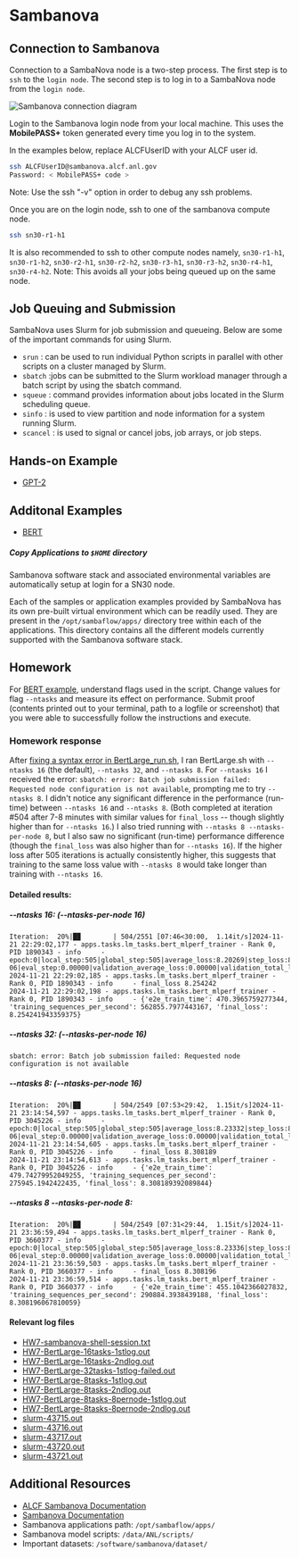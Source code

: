 # Sambanova

## Connection to Sambanova 

Connection to a SambaNova node is a two-step process. The first step is to `ssh` to the `login node`. The second step is to log in to a SambaNova node from the `login node`.

![Sambanova connection diagram](./sambanova_login.jpg)

Login to the Sambanova login node from your local machine.  This uses the **MobilePASS+** token generated every time you log in to the system. 

In the examples below, replace ALCFUserID with your ALCF user id.
```bash
ssh ALCFUserID@sambanova.alcf.anl.gov
Password: < MobilePASS+ code >
```

Note: Use the ssh "-v" option in order to debug any ssh problems.

Once you are on the login node, ssh to one of the sambanova compute node.
```bash
ssh sn30-r1-h1       
```

It is also recommended to ssh to other compute nodes namely, `sn30-r1-h1`, `sn30-r1-h2`, `sn30-r2-h1`, `sn30-r2-h2`, `sn30-r3-h1`, `sn30-r3-h2`, `sn30-r4-h1`, `sn30-r4-h2`. Note: This avoids all your jobs being queued up on the same node.  

## Job Queuing and Submission

SambaNova uses Slurm for job submission and queueing. Below are some of the important commands for using Slurm.

* `srun` : can be used to run individual Python scripts in parallel with other scripts on a cluster managed by Slurm.
* `sbatch` :jobs can be submitted to the Slurm workload manager through a batch script by using the sbatch command.
* `squeue` : command provides information about jobs located in the Slurm scheduling queue.
* `sinfo` : is used to view partition and node information for a system running Slurm.
* `scancel` : is used to signal or cancel jobs, job arrays, or job steps.

## Hands-on Example

* [GPT-2](./gpt.md)

## Additonal Examples

* [BERT](./bert/bert.md)

##### Copy Applications to `$HOME` directory

Sambanova software stack and associated environmental variables are automatically setup at login for a SN30 node. 

Each of the samples or application examples provided by SambaNova has its own pre-built virtual environment which can be readily used. They are present in the `/opt/sambaflow/apps/` directory tree within each of the applications. This directory contains all the different models currently supported with the Sambanova software stack.

<!---
Copy them to your `$HOME` directory
```bash
cp -r /opt/sambaflow/apps/ ~
```
--->

## Homework

For [BERT example](./bert/), understand flags used in the script. Change values for flag `--ntasks` and measure its effect on performance. Submit proof (contents printed out to your terminal, path to a logfile or screenshot) that you were able to successfully follow the instructions and execute.

### Homework response

After [fixing a syntax error in BertLarge_run.sh](https://github.com/tstabrawa/ai-science-training-series/commit/60cbe5d533e939efb611740d9f1154e686e3ea38), I ran BertLarge.sh with `--ntasks 16` (the default), `--ntasks 32`, and `--ntasks 8`.  For `--ntasks 16` I received the error: `sbatch: error: Batch job submission failed: Requested node configuration is not available`, prompting me to try `--ntasks 8`.  I didn't notice any significant difference in the performance (run-time) between `--ntasks 16` and `--ntasks 8`.  (Both completed at iteration #504 after 7-8 minutes with similar values for `final_loss` -- though slightly higher than for `--ntasks 16`.)  I also tried running with `--ntasks 8 --ntasks-per-node 8`, but I also saw no significant (run-time) performance difference (though the `final_loss` was also higher than for `--ntasks 16`).  If the higher loss after 505 iterations is actually consistently higher, this suggests that training to the same loss value with `--ntasks 8` would take longer than training with `--ntasks 16`.

#### Detailed results:

##### --ntasks 16: (--ntasks-per-node 16)

```
Iteration:  20%|█▉        | 504/2551 [07:46<30:00,  1.14it/s]2024-11-21 22:29:02,177 - apps.tasks.lm_tasks.bert_mlperf_trainer - Rank 0, PID 1890343 - info     - epoch:0|local_step:505|global_step:505|average_loss:8.20269|step_loss:8.20269|step_ns_loss:0.59640|step_mlm_loss:7.60629|learning_rate:7.06e-06|eval_step:0.00000|validation_average_loss:0.00000|validation_total_loss:0.00000|validation_mlm_loss:0.00000|validation_ns_loss:0.00000
2024-11-21 22:29:02,185 - apps.tasks.lm_tasks.bert_mlperf_trainer - Rank 0, PID 1890343 - info     - final_loss 8.254242
2024-11-21 22:29:02,198 - apps.tasks.lm_tasks.bert_mlperf_trainer - Rank 0, PID 1890343 - info     - {'e2e_train_time': 470.3965759277344, 'training_sequences_per_second': 562855.7977443167, 'final_loss': 8.254241943359375}
```

##### --ntasks 32: (--ntasks-per-node 16)

```
sbatch: error: Batch job submission failed: Requested node configuration is not available
```

##### --ntasks 8: (--ntasks-per-node 16)

```
Iteration:  20%|█▉        | 504/2549 [07:53<29:42,  1.15it/s]2024-11-21 23:14:54,597 - apps.tasks.lm_tasks.bert_mlperf_trainer - Rank 0, PID 3045226 - info     - epoch:0|local_step:505|global_step:505|average_loss:8.23332|step_loss:8.23332|step_ns_loss:0.60576|step_mlm_loss:7.62756|learning_rate:7.06e-06|eval_step:0.00000|validation_average_loss:0.00000|validation_total_loss:0.00000|validation_mlm_loss:0.00000|validation_ns_loss:0.00000
2024-11-21 23:14:54,605 - apps.tasks.lm_tasks.bert_mlperf_trainer - Rank 0, PID 3045226 - info     - final_loss 8.308189
2024-11-21 23:14:54,613 - apps.tasks.lm_tasks.bert_mlperf_trainer - Rank 0, PID 3045226 - info     - {'e2e_train_time': 479.74279952049255, 'training_sequences_per_second': 275945.1942422435, 'final_loss': 8.308189392089844}
```

##### --ntasks 8 --ntasks-per-node 8:

```
Iteration:  20%|█▉        | 504/2549 [07:31<29:44,  1.15it/s]2024-11-21 23:36:59,494 - apps.tasks.lm_tasks.bert_mlperf_trainer - Rank 0, PID 3660377 - info     - epoch:0|local_step:505|global_step:505|average_loss:8.23336|step_loss:8.23336|step_ns_loss:0.60619|step_mlm_loss:7.62718|learning_rate:7.06e-06|eval_step:0.00000|validation_average_loss:0.00000|validation_total_loss:0.00000|validation_mlm_loss:0.00000|validation_ns_loss:0.00000
2024-11-21 23:36:59,503 - apps.tasks.lm_tasks.bert_mlperf_trainer - Rank 0, PID 3660377 - info     - final_loss 8.308196
2024-11-21 23:36:59,514 - apps.tasks.lm_tasks.bert_mlperf_trainer - Rank 0, PID 3660377 - info     - {'e2e_train_time': 455.1042366027832, 'training_sequences_per_second': 290884.3938439188, 'final_loss': 8.308196067810059}
```

#### Relevant log files

* [HW7-sambanova-shell-session.txt](HW7-results/HW7-sambanova-shell-session.txt)
* [HW7-BertLarge-16tasks-1stlog.out](HW7-results/HW7-BertLarge-16tasks-1stlog.out)
* [HW7-BertLarge-16tasks-2ndlog.out](HW7-results/HW7-BertLarge-16tasks-2ndlog.out)
* [HW7-BertLarge-32tasks-1stlog-failed.out](HW7-results/HW7-BertLarge-32tasks-1stlog-failed.out)
* [HW7-BertLarge-8tasks-1stlog.out](HW7-results/HW7-BertLarge-8tasks-1stlog.out)
* [HW7-BertLarge-8tasks-2ndlog.out](HW7-results/HW7-BertLarge-8tasks-2ndlog.out)
* [HW7-BertLarge-8tasks-8pernode-1stlog.out](HW7-results/HW7-BertLarge-8tasks-8pernode-1stlog.out)
* [HW7-BertLarge-8tasks-8pernode-2ndlog.out](HW7-results/HW7-BertLarge-8tasks-8pernode-2ndlog.out)
* [slurm-43715.out](HW7-results/slurm-43715.out)
* [slurm-43716.out](HW7-results/slurm-43716.out)
* [slurm-43717.out](HW7-results/slurm-43717.out)
* [slurm-43720.out](HW7-results/slurm-43720.out)
* [slurm-43721.out](HW7-results/slurm-43721.out)

## Additional Resources

* [ALCF Sambanova Documentation](https://docs.alcf.anl.gov/ai-testbed/sambanova/getting-started/)
* [Sambanova Documentation](https://docs.sambanova.ai/developer/latest/sambaflow-intro.html) 
* Sambanova applications path: `/opt/sambaflow/apps/`
* Sambanova model scripts: `/data/ANL/scripts/`
* Important datasets: `/software/sambanova/dataset/`
